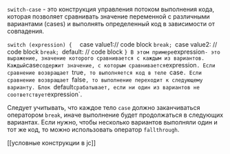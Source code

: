 `switch-case` - это конструкция управления потоком выполнения кода, которая позволяет сравнивать значение переменной с различными вариантами (cases) и выполнять определенный код в зависимости от совпадения.

`switch (expression) { 
`	case value1:// code block
	 `break;
 `case value2:  // code block
	 ` break; 
 `default: // code block
 ` }
В этом примере `expression` - это выражение, значение которого сравнивается с каждым из вариантов. Каждый `case` содержит значение, с которым сравнивается `expression`. Если сравнение возвращает `true`, то выполняется код в теле `case`. Если сравнение возвращает `false`, то выполнение переходит к следующему варианту. Блок `default` срабатывает, если ни один из вариантов не соответствует `expression`.

Следует учитывать, что каждое тело `case` должно заканчиваться оператором `break`, иначе выполнение будет продолжаться в следующих вариантах. Если нужно, чтобы несколько вариантов выполняли один и тот же код, то можно использовать оператор `fallthrough`.


[[условные конструкции в jc]]